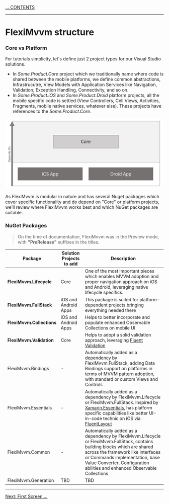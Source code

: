 [... CONTENTS](index.md)

---

# FlexiMvvm structure

### Core vs Platform

For tutorials simplicity, let's define just 2 project types for our Visual Studio solutions.
- In *Some.Product.Core* project which we traditionally name where code is shared between the mobile platforms, we define common abstractions, Infrastrucutre, View Models with Application Services like Navigation, Validation, Exception Handling, Connectivity, and so on.
- In *Some.Product.iOS* and *Some.Product.Droid* platform projects, all the mobile specific code is settled (View Controllers, Cell Views, Activities, Fragments, mobile native services, whatever else). These projects have references to the *Some.Product.Core*.

![Simple projects structure](001-introduction-01-structure/010-solution.png)

As FlexiMvvm is modular in nature and has several Nuget packages which cover specific functionality and do depend on "Core" or platform projects, we'll review where FlexiMvvm works best and which NuGet packages are suitable.

### NuGet Packages

> On the time of documentation, FlexiMvvm was in the Preview mode, with **"PreRelease"** suffixes in the titles.

| Package                      | Solution Projects to add | Description |
| ---                          | --- | --- |
| **FlexiMvvm.Lifecycle**      | Core | One of the most important pieces which enables MVVM adoption and proper navigation approach on iOS and Android, leveraging native lifecycle specifics. |
| **FlexiMvvm.FullStack**      | iOS and Android Apps | This package is suited for platform-dependent projects bringing everything needed there |
| **FlexiMvvm.Collections**    | iOS and Android Apps | Helps to better incorporate and populate enhanced Observable Collections on mobile UI |
| **FlexiMvvm.Validation**     | Core | Helps to adopt a solid validation approach, leveraging [Fluent Validation](https://github.com/JeremySkinner/FluentValidation) |
| FlexiMvvm.Bindings           | - | Automatically added as a dependency by FlexiMvvm.FullStack, adding Data Bindings support on platforms in terms of MVVM pattern adoption, with standard or custom Views and Controls |
| FlexiMvvm.Essentials         | - | Automatically added as a dependency by FlexiMvvm.Lifecycle or FlexiMvvm.FullStack. Inspired by [Xamarin.Essentials](https://github.com/xamarin/Essentials), has platform specific capabilities like better UI-in-code technic on iOS via [FluentLayout](https://github.com/FluentLayout/Cirrious.FluentLayout)|
| FlexiMvvm.Common             | - | Automatically added as a dependency by FlexiMvvm.Lifecycle or FlexiMvvm.FullStack, contains building blocks which are shared across the framework like interfaces or Commands implementation, base Value Converter, Configuration abilities and enhanced Observable Collections |
| FlexiMvvm.Generation         | TBD | TBD |

---

[Next: First Screen ...](001-introduction-02-first-screen.md)